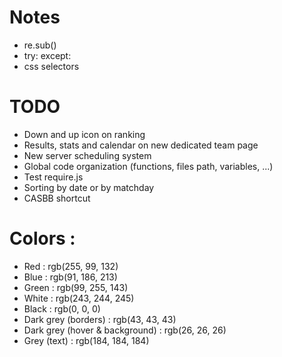# Notes
- re.sub()
- try: except:
- css selectors

# TODO
- Down and up icon on ranking
- Results, stats and calendar on new dedicated team page
- New server scheduling system
- Global code organization (functions, files path, variables, ...)
- Test require.js
- Sorting by date or by matchday
- CASBB shortcut

# Colors :
- Red : rgb(255, 99, 132)
- Blue : rgb(91, 186, 213)
- Green : rgb(99, 255, 143)
- White : rgb(243, 244, 245)
- Black : rgb(0, 0, 0)
- Dark grey (borders) : rgb(43, 43, 43)
- Dark grey (hover & background) : rgb(26, 26, 26)
- Grey (text) : rgb(184, 184, 184)